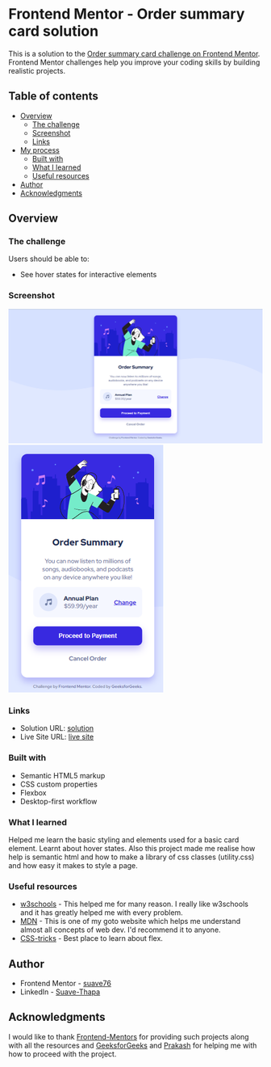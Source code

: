 # Frontend Mentor - Order summary card solution

This is a solution to the [Order summary card challenge on Frontend Mentor](https://www.frontendmentor.io/challenges/order-summary-component-QlPmajDUj). Frontend Mentor challenges help you improve your coding skills by building realistic projects. 

## Table of contents

- [Overview](#overview)
  - [The challenge](#the-challenge)
  - [Screenshot](#screenshot)
  - [Links](#links)
- [My process](#my-process)
  - [Built with](#built-with)
  - [What I learned](#what-i-learned)
  - [Useful resources](#useful-resources)
- [Author](#author)
- [Acknowledgments](#acknowledgments)

## Overview

### The challenge

Users should be able to:

- See hover states for interactive elements

### Screenshot

![Screen-shot-desktop](/screenshot.png)
![Screen-shot-mobile](/screenshot-mobile.png)


### Links

- Solution URL: [solution](https://github.com/suave76/order-summary-card)
- Live Site URL: [live site](https://suave76.github.io/order-summary-card/)


### Built with

- Semantic HTML5 markup
- CSS custom properties
- Flexbox
- Desktop-first workflow


### What I learned

Helped me learn the basic styling and elements used for a basic card element. Learnt about hover states.
Also this project made me realise how help is semantic html and how to make a library of css classes (utility.css) and how easy it makes to style a page. 


### Useful resources

- [w3schools](https://www.w3schools.com/) - This helped me for many reason. I really like w3schools and it has greatly helped me with every problem.
- [MDN](https://developer.mozilla.org/en-US/) - This is one of my goto website which helps me understand almost all concepts of web dev. I'd recommend it to anyone.
- [CSS-tricks](https://css-tricks.com/snippets/css/a-guide-to-flexbox/) - Best place to learn about flex.


## Author

- Frontend Mentor - [suave76](https://www.frontendmentor.io/profile/suave76)
- LinkedIn - [Suave-Thapa](https://www.linkedin.com/in/suave-thapa-857447190/)

## Acknowledgments

I would like to thank [Frontend-Mentors](https://www.frontendmentor.io/home) for providing such projects along with all the resources and [GeeksforGeeks](https://www.geeksforgeeks.org/) and [Prakash](https://www.linkedin.com/in/prakashsakari/) for helping me with how to proceed with the project.


